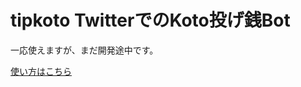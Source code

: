 tipkoto TwitterでのKoto投げ銭Bot
================================

一応使えますが、まだ開発途中です。  
  
[使い方はこちら](https://github.com/akarinS/tipkoto/blob/master/HowToUse.md)

